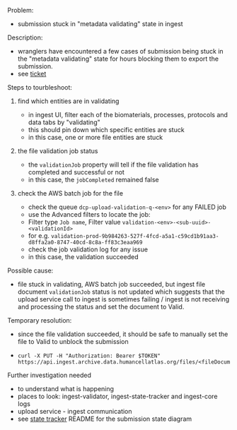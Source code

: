 Problem:
- submission stuck in "metadata validating" state in ingest

Description:
- wranglers have encountered a few cases of submission being stuck in the "metadata validating" state for hours blocking them to export the submission. 
- see [ticket](https://app.zenhub.com/workspaces/operations-5fa2d8f2df78bb000f7fb2b5/issues/ebi-ait/hca-ebi-wrangler-central/702)


Steps to tourbleshoot:
1. find which entities are in validating
    - in ingest UI, filter each of the biomaterials, processes, protocols and data tabs by "validating"
    - this should pin down which specific entities are stuck
    - in this case, one or more file entities are stuck

2. the file validation job status
    - the `validationJob` property will tell if the file validation has completed and successful or not
    - in this case, the `jobCompleted` remained false 

2. check the AWS batch job for the file
    - check the queue `dcp-upload-validation-q-<env>` for any FAILED job
    - use the Advanced filters to locate the job: 
    - Filter type `Job name`, Filter value `validation-<env>-<sub-uuid>-<validationId>` 
    - for e.g. `validation-prod-9b984263-527f-4fcd-a5a1-c59cd1b91aa3-d8ffa2a0-8747-40cd-8c8a-ff83c3eaa969`
    - check the job validation log for any issue
    - in this case, the validation succeeded

Possible cause:
- file stuck in validating, AWS batch job succeeded, but ingest file document `validationJob` status is not updated which suggests that the upload service call to ingest is sometimes failing / ingest is not receiving and processing the status and set the document to Valid.

Temporary resolution:
- since the file validation succeeded, it should be safe to manually set the file to Valid to unblock the submission
- 
    ```
    curl -X PUT -H "Authorization: Bearer $TOKEN" https://api.ingest.archive.data.humancellatlas.org/files/<fileDocumentId>/validEvent
    ```

Further investigation needed
- to understand what is happening
- places to look: ingest-validator, ingest-state-tracker and ingest-core logs
- upload service - ingest communication
- see [state tracker](https://github.com/ebi-ait/ingest-state-tracking) README for the submission state diagram
